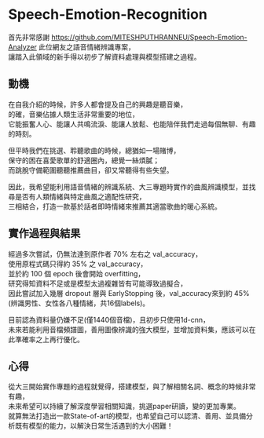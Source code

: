 # Speech-Emotion-Recognition
首先非常感謝 https://github.com/MITESHPUTHRANNEU/Speech-Emotion-Analyzer 此位網友之語音情緒辨識專案，  
讓踏入此領域的新手得以初步了解資料處理與模型搭建之過程。

## 動機
在自我介紹的時候，許多人都會提及自己的興趣是聽音樂，  
的確，音樂佔據人類生活非常重要的地位，  
它能振奮人心、能讓人共鳴流淚、能讓人放鬆、也能陪伴我們走過每個無聊、有趣的時刻。

但平時我們在挑選、聆聽歌曲的時候，總猶如一場賭博，  
保守的困在喜愛歌單的舒適圈內，總覺一絲煩膩；  
而跳脫守備範圍聽聽推薦曲目，卻又常聽得有些失望。

因此，我希望能利用語音情緒的辨識系統、大三專題時實作的曲風辨識模型，並找尋是否有人類情緒與特定曲風之適配性研究，  
三相結合，打造一款基於話者即時情緒來推薦其適當歌曲的暖心系統。

## 實作過程與結果
經過多次嘗試，仍無法達到原作者 70% 左右之 val_accuracy，  
使用原程式碼只得約 35% 之 val_accuracy，  
並於約 100 個 epoch 後會開始 overfitting，  
研究得知資料不足或是模型太過複雜皆有可能導致過擬合，  
因此嘗試加入幾層 dropout 層與 EarlyStopping 後，val_accuracy來到約 45% (辨識男性、女性各八種情緒，共16個labels)。

目前認為資料量仍嫌不足(僅1440個音檔)，且初步只使用1d-cnn，  
未來若能利用音檔頻譜圖，善用圖像辨識的強大模型，並增加資料集，應該可以在此準確率之上再行優化。

## 心得
從大三開始實作專題的過程就覺得，搭建模型，與了解相關名詞、概念的時候非常有趣，  
未來希望可以持續了解深度學習相關知識，挑選paper研讀，變的更加專業。  
就算無法打造出一款State-of-art的模型，也希望自己可以認清、善用、並具備分析既有模型的能力，以解決日常生活遇到的大小困難！
